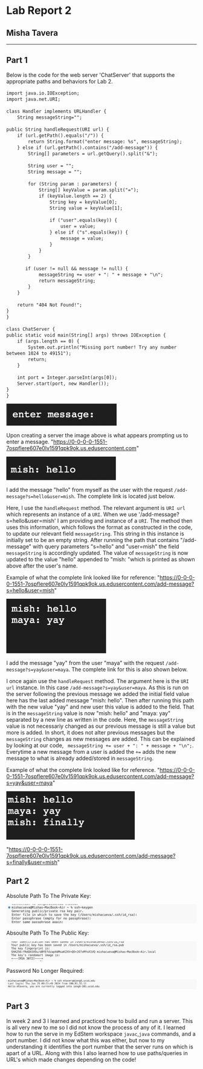 # Lab Report 2 
## Misha Tavera
---

## Part 1

Below is the code for the web server 'ChatServer' that supports the appropriate paths and behaviors for Lab 2. 

    import java.io.IOException;
    import java.net.URI;

    class Handler implements URLHandler {
        String messageString="";

    public String handleRequest(URI url) {
        if (url.getPath().equals("/")) {
            return String.format("enter message: %s", messageString);
        } else if (url.getPath().contains("/add-message")) {
            String[] parameters = url.getQuery().split("&");

            String user = "";
            String message = "";

            for (String param : parameters) {
                String[] keyValue = param.split("=");
                if (keyValue.length == 2) {
                    String key = keyValue[0];
                    String value = keyValue[1];

                    if ("user".equals(key)) {
                        user = value;
                    } else if ("s".equals(key)) {
                        message = value;
                    }
                }
            }

           if (user != null && message != null) {
                messageString += user + ": " + message + "\n";
                return messageString;
            }
        }

        return "404 Not Found!";
    }
    }

    class ChatServer {
    public static void main(String[] args) throws IOException {
        if (args.length == 0) {
            System.out.println("Missing port number! Try any number between 1024 to 49151");
            return;
        }

        int port = Integer.parseInt(args[0]);
        Server.start(port, new Handler());
    }
    }


![Image](image1LR2.png)

Upon creating a server the image above is what appears prompting us to enter a message. 
"https://0-0-0-0-1551-7ospflere607e0lv1591qpk9ok.us.edusercontent.com"

![Image](image2LR2.png)

I add the message "hello" from myself as the user with the request `/add-message?s=hello&user=mish`. The complete link is located just below. 

Here, I use the `handleRequest` method. The relevant argument is `URI url` which represents an instance of a `URI`. When we use '/add-message?s=hello&user=mish' I am providing and instance of a `URI`. The method then uses this information, which follows the format as constructed in the code, to update our relevant field `messageString`. This string in this instance is initially set to be an empty string. After running the path that contains "/add-message" with query parameters "s=hello" and "user=mish" the field `messageString` is accordingly updated. The value of `messageString` is now updated to the value "hello" appended to "mish: "which is printed as shown above after the user's name. 

Example of what the complete link looked like for reference: 
"https://0-0-0-0-1551-7ospflere607e0lv1591qpk9ok.us.edusercontent.com/add-message?s=hello&user=mish"

![Image](image3LR2.png)

I add the message "yay" from the user "maya" with the request `/add-message?s=yay&user=maya`. The complete link for this is also shown below.

I once again use the `handleRequest` method. The argument here is the `URI url` instance. In this case `/add-message?s=yay&user=maya`. As this is run on the server following the previous message we added the initial field value here has the last added message "mish: hello". Then after running this path with the new value "yay" and new user this value is added to the field. That is in the `messageString` value is now "mish: hello" and "maya: yay" separated by a new line as written in the code. Here, the `messageString` value is not necessariy changed as our previous message is still a value but more is added. In short, it does not alter previous messages but the `messageString` changes as new messages are added. This can be explained by looking at our code, ` messageString += user + ": " + message + "\n";`. Everytime a new message from a user is added the `+=` adds the new message to what is already added/stored in `messageString`. 

Example of what the complete link looked like for reference. 
"https://0-0-0-0-1551-7ospflere607e0lv1591qpk9ok.us.edusercontent.com/add-message?s=yay&user=maya"

![Image](image4LR2.png)

"https://0-0-0-0-1551-7ospflere607e0lv1591qpk9ok.us.edusercontent.com/add-message?s=finally&user=mish"

## Part 2

Absolute Path To The Private Key:

![Image](privatekey.png)

Absoulte Path To The Public Key:

![Image](publickey.png)

Password No Longer Required:

![Image](nopassword.png)

## Part 3 

In week 2 and 3 I learned and practiced how to build and run a server. This is all very new to me so I did not know the process of any of it. I learned how to run the serve in my EdStem workspace `javac`,`java` commands, and a port number. I did not know what this was either, but now to my understanding it identifies the port number that the server runs on which is apart of a URL. Along with this I also learned how to use paths/queries in URL's which made changes depending on the code!
